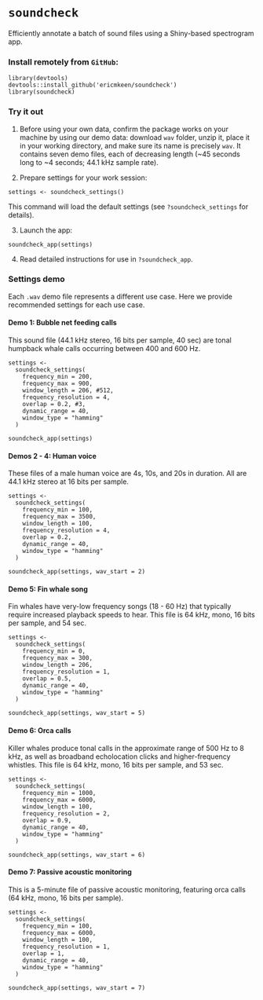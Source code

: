 # `soundcheck`
Efficiently annotate a batch of sound files using a Shiny-based spectrogram app.

### Install remotely from `GitHub`:
```
library(devtools)
devtools::install_github('ericmkeen/soundcheck')
library(soundcheck)
```
### Try it out

1. Before using your own data, confirm the package works on your machine by using our demo data: download `wav` folder, unzip it, place it in your working directory, and make sure its name is precisely `wav`. It contains seven demo files, each of decreasing length (~45 seconds long to ~4 seconds; 44.1 kHz sample rate).

2. Prepare settings for your work session:  

```
settings <- soundcheck_settings()
```

This command will load the default settings (see `?soundcheck_settings` for details). 

3. Launch the app:  

```
soundcheck_app(settings)
```

4. Read detailed instructions for use in `?soundcheck_app`.  

### Settings demo

Each `.wav` demo file represents a different use case. Here we provide recommended settings for each use case. 

#### Demo 1: Bubble net feeding calls

This sound file (44.1 kHz stereo, 16 bits per sample, 40 sec) are tonal humpback whale calls occurring between 400 and 600 Hz. 

```
settings <-
  soundcheck_settings(
    frequency_min = 200,
    frequency_max = 900,
    window_length = 206, #512,
    frequency_resolution = 4,
    overlap = 0.2, #3,
    dynamic_range = 40,
    window_type = "hamming"
  )

soundcheck_app(settings)
```

#### Demos 2 - 4: Human voice

These files of a male human voice are 4s, 10s, and 20s in duration. All are 44.1 kHz stereo at 16 bits per sample.

```
settings <-
  soundcheck_settings(
    frequency_min = 100,
    frequency_max = 3500,
    window_length = 100,
    frequency_resolution = 4,
    overlap = 0.2,
    dynamic_range = 40,
    window_type = "hamming"
  )

soundcheck_app(settings, wav_start = 2)
```

#### Demo 5: Fin whale song

Fin whales have very-low frequency songs (18 - 60 Hz) that typically require increased playback speeds to hear. This file is 64 kHz, mono, 16 bits per sample, and 54 sec. 

```
settings <-
  soundcheck_settings(
    frequency_min = 0,
    frequency_max = 300,
    window_length = 206,
    frequency_resolution = 1,
    overlap = 0.5,
    dynamic_range = 40,
    window_type = "hamming"
  )

soundcheck_app(settings, wav_start = 5)
```

#### Demo 6: Orca calls 

Killer whales produce tonal calls in the approximate range of 500 Hz to 8 kHz, as well as broadband echolocation clicks and higher-frequency whistles. This file is 64 kHz, mono, 16 bits per sample, and 53 sec.

```
settings <-
  soundcheck_settings(
    frequency_min = 1000,
    frequency_max = 6000,
    window_length = 100,
    frequency_resolution = 2,
    overlap = 0.9,
    dynamic_range = 40,
    window_type = "hamming"
  )

soundcheck_app(settings, wav_start = 6)
```

#### Demo 7: Passive acoustic monitoring 

This is a 5-minute file of passive acoustic monitoring, featuring orca calls (64 kHz, mono, 16 bits per sample).  

```
settings <-
  soundcheck_settings(
    frequency_min = 100,
    frequency_max = 6000,
    window_length = 100,
    frequency_resolution = 1,
    overlap = 1,
    dynamic_range = 40,
    window_type = "hamming"
  )

soundcheck_app(settings, wav_start = 7)
```



